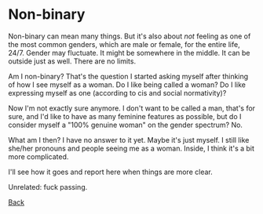 # Non-binary

Non-binary can mean many things.  But it's also about *not* feeling as
one of the most common genders, which are male or female, for the
entire life, 24/7.  Gender may fluctuate.  It might be somewhere in
the middle.  It can be outside just as well.  There are no limits.

Am I non-binary?  That's the question I started asking myself after
thinking of how I see myself as a woman.  Do I like being called a
woman?  Do I like expressing myself as one (according to cis and
social normativity)?

Now I'm not exactly sure anymore.  I don't want to be called a man,
that's for sure, and I'd like to have as many feminine features as
possible, but do I consider myself a "100% genuine woman" on the
gender spectrum?  No.

What am I then?  I have no answer to it yet.  Maybe it's just myself.
I still like she/her pronouns and people seeing me as a woman.
Inside, I think it's a bit more complicated.

I'll see how it goes and report here when things are more clear.

Unrelated: fuck passing.

[Back](index.md)
